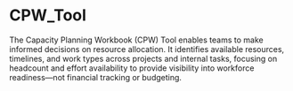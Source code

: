 # CPW_Tool
The Capacity Planning Workbook (CPW) Tool enables teams to make informed decisions on resource allocation. It identifies available resources, timelines, and work types across projects and internal tasks, focusing on headcount and effort availability to provide visibility into workforce readiness—not financial tracking or budgeting.

